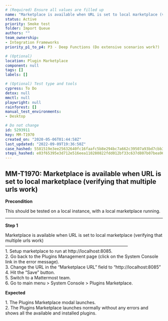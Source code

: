 ```yaml
---
# (Required) Ensure all values are filled up
name: "Marketplace is available when URL is set to local marketplace (verifying that multiple urls work)"
status: Active
priority: Smoke test
folder: Import Queue
authors: ""
team_ownership: 
- Integration Frameworks
priority_p1_to_p4: P3 - Deep Functions (Do extensive scenarios work?)

# (Optional)
location: Plugin Marketplace
component: null
tags: []
labels: []

# (Optional) Test type and tools
cypress: To Do
detox: null
mmctl: null
playwright: null
rainforest: []
manual_test_environments: 
- Desktop

# Do not change
id: 5293911
key: MM-T1970
created_on: "2020-05-06T01:44:58Z"
last_updated: "2022-09-09T19:36:50Z"
case_hashed: 5581519e3ee25632640fc16faafc5b8e294bc7a662c39507a93bd7cbb3a715f955c6e0572a4c38441cb99a1f1d930867
steps_hashed: e03f65395e3d712e516eea110280822fdd012bf33c637d807b07bea96b006a2fa343f6e556ad7c31552424c78770af73
---
```


<!-- (Auto-generated) Based on frontmatter's "key" and "name" -->

## MM-T1970: Marketplace is available when URL is set to local marketplace (verifying that multiple urls work)

**Precondition**

This should be tested on a local instance, with a local marketplace running.

---

**Step 1**

Marketplace is available when URL is set to local marketplace (verifying that multiple urls work)\
————————————————————————————\
1\. Setup marketplace to run at http\://localhost:8085.\
2\. Go back to the Plugins Management page (click on the System Console link in the error message).\
3\. Change the URL in the “Marketplace URL” field to “http\://localhost:8085”\
4\. Hit the “Save” button.\
5\. Switch to a Mattermost team.\
6\. Go to main menu > System Console > Plugins Marketplace.

**Expected**

1\. The Plugins Marketplace modal launches.\
2\. The Plugins Marketplace launches normally without any errors and shows all the available and installed plugins.
